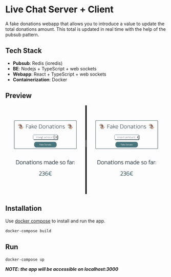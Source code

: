 # Live Chat Server + Client

A fake donations webapp that allows you to introduce a value to update the total donations amount. This total is updated in real time with the help of the pubsub pattern.

## Tech Stack
 - **Pubsub**: Redis (ioredis)
 - **BE**: Nodejs + TypeScript + web sockets
 - **Webapp**: React + TypeScript + web sockets
 - **Containerization**: Docker

## Preview
![Preview](docs/preview.gif)

## Installation

Use [docker compose](https://docs.docker.com/compose/) to install and run the app.

```bash
docker-compose build
```
## Run

```bash
docker-compose up
```

**_NOTE: the app will be accessible on localhost:3000_**